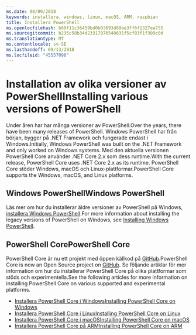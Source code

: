 ```yaml
---
ms.date: 08/09/2018
keywords: installera, windows, linux, macOS, ARM, raspbian
title: Installera PowerShell
ms.openlocfilehash: b89f11c36459bd0b03693d89ae3ff6f1327ea755
ms.sourcegitcommit: b235c58b34d23317076540631f5cf83f1f309c0d
ms.translationtype: MT
ms.contentlocale: sv-SE
ms.lasthandoff: 09/13/2018
ms.locfileid: "45557098"
---
```

# <a name="installing-various-versions-of-powershell"></a><span data-ttu-id="42bcc-103">Installation av olika versioner av PowerShell</span><span class="sxs-lookup"><span data-stu-id="42bcc-103">Installing various versions of PowerShell</span></span>

<span data-ttu-id="42bcc-104">Under åren har har många versioner av PowerShell.</span><span class="sxs-lookup"><span data-stu-id="42bcc-104">Over the years, there have been many releases of PowerShell.</span></span> <span data-ttu-id="42bcc-105">Windows PowerShell har från början, bygger på .NET Framework och fungerade endast i Windows.</span><span class="sxs-lookup"><span data-stu-id="42bcc-105">Initially, Windows PowerShell was built on the .NET Framework and only worked on Windows systems.</span></span> <span data-ttu-id="42bcc-106">Med den aktuella versionen PowerShell Core använder .NET Core 2.x som dess runtime.</span><span class="sxs-lookup"><span data-stu-id="42bcc-106">With the current release, PowerShell Core uses .NET Core 2.x as its runtime.</span></span> <span data-ttu-id="42bcc-107">PowerShell Core stöder Windows, macOS och Linux-plattformar.</span><span class="sxs-lookup"><span data-stu-id="42bcc-107">PowerShell Core supports the Windows, macOS, and Linux platforms.</span></span>

## <a name="windows-powershell"></a><span data-ttu-id="42bcc-108">Windows PowerShell</span><span class="sxs-lookup"><span data-stu-id="42bcc-108">Windows PowerShell</span></span>

<span data-ttu-id="42bcc-109">Läs mer om hur du installerar äldre versioner av PowerShell på Windows, [installera Windows PowerShell](installing-windows-powershell.md).</span><span class="sxs-lookup"><span data-stu-id="42bcc-109">For more information about installing the legacy versions of PowerShell on Windows, see [Installing Windows PowerShell](installing-windows-powershell.md).</span></span>

## <a name="powershell-core"></a><span data-ttu-id="42bcc-110">PowerShell Core</span><span class="sxs-lookup"><span data-stu-id="42bcc-110">PowerShell Core</span></span>

<span data-ttu-id="42bcc-111">PowerShell Core är nu ett projekt med öppen källkod på [GitHub](https://github.com/powershell/powershell).</span><span class="sxs-lookup"><span data-stu-id="42bcc-111">PowerShell Core is now an Open Source project on [GitHub](https://github.com/powershell/powershell).</span></span>
<span data-ttu-id="42bcc-112">Se följande artiklar för mer information om hur du installerar PowerShell Core på olika plattformar som stöds och experimentella.</span><span class="sxs-lookup"><span data-stu-id="42bcc-112">See the following articles for more information on installing PowerShell Core on various supported and experimental platforms.</span></span>

- [<span data-ttu-id="42bcc-113">Installera PowerShell Core i Windows</span><span class="sxs-lookup"><span data-stu-id="42bcc-113">Installing PowerShell Core on Windows</span></span>](Installing-PowerShell-Core-on-Windows.md)
- [<span data-ttu-id="42bcc-114">Installera PowerShell Core i Linux</span><span class="sxs-lookup"><span data-stu-id="42bcc-114">Installing PowerShell Core on Linux</span></span>](Installing-PowerShell-Core-on-Linux.md)
- [<span data-ttu-id="42bcc-115">Installera PowerShell Core i macOS</span><span class="sxs-lookup"><span data-stu-id="42bcc-115">Installing PowerShell Core on macOS</span></span>](Installing-PowerShell-Core-on-macOS.md)
- [<span data-ttu-id="42bcc-116">Installera PowerShell Core på ARM</span><span class="sxs-lookup"><span data-stu-id="42bcc-116">Installing PowerShell Core on ARM</span></span>](PowerShell-Core-on-ARM.md)
